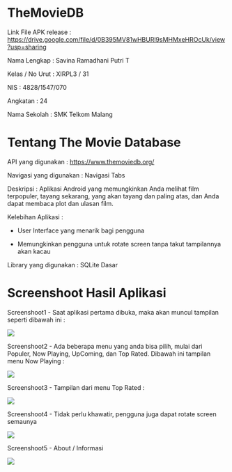 # TheMovieDB

Link File APK release : https://drive.google.com/file/d/0B395MV81wHBURl9sMHMxeHROcUk/view?usp=sharing

Nama Lengkap : Savina Ramadhani Putri T

Kelas / No Urut : XIRPL3 / 31

NIS : 4828/1547/070

Angkatan : 24

Nama Sekolah : SMK Telkom Malang


# Tentang The Movie Database 

API yang digunakan : https://www.themoviedb.org/

Navigasi yang digunakan : Navigasi Tabs

Deskripsi : Aplikasi Android yang memungkinkan Anda melihat film terpopuler, tayang sekarang, yang akan tayang dan paling atas, dan Anda dapat membaca plot dan ulasan film.

Kelebihan Aplikasi :

- User Interface yang menarik bagi pengguna

- Memungkinkan pengguna untuk rotate screen tanpa takut tampilannya akan kacau

Library yang digunakan : SQLite Dasar

# Screenshoot Hasil Aplikasi

Screenshoot1 - Saat aplikasi pertama dibuka, maka akan muncul tampilan seperti dibawah ini :

<img src="1.png">

Screenshoot2 - Ada beberapa menu yang anda bisa pilih, mulai dari Populer, Now Playing, UpComing, dan Top Rated. Dibawah ini tampilan menu Now Playing :

<img src="2.png">

Screenshoot3 - Tampilan dari menu Top Rated :

<img src="3.png">

Screenshoot4 - Tidak perlu khawatir, pengguna juga dapat rotate screen semaunya

<img src="5.png">

Screenshoot5 - About / Informasi

<img src="4.png">
